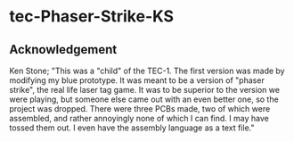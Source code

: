 # tec-Phaser-Strike-KS

## Acknowledgement

Ken Stone; "This was a "child" of the TEC-1. The first version was made by modifying my blue prototype.
It was meant to be a version of "phaser strike", the real life laser tag game. It was to be superior to the version we were playing, but someone else came out with an even better one, so the project was dropped. There were three PCBs made, two of which were assembled, and rather annoyingly none of which I can find. I may have tossed them out. I even have the assembly language as a text file."

